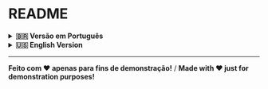 # README

<details>
<summary><strong>🇧🇷 Versão em Português</strong></summary>

## Sobre o Projeto

Recentemente, tenho visto muitas discussões no LinkedIn sobre o fato de ter (ou não) um GitHub ativo como critério em processos seletivos. Este repositório é uma brincadeira para demonstrar que nem tudo o que reluz é ouro.

Para criar este repositório, utilizei um script em Bash que faz centenas (ou até milhares) de commits sobrescrevendo a data. Como resultado, em questão de minutos, meu perfil do GitHub ficou todo verde no gráfico de atividades, sem que eu tenha efetivamente escrito nenhuma lógica de negócio ou funcionalidade real.

O script abaixo é autoexplicativo e faz commits com datas que avançam diariamente, podendo gerar commits aleatórios por dia. **Não recomendo** que você utilize isso no seu repositório se a intenção é “inflar” artificialmente o histórico de contribuições. Esta é apenas uma brincadeira para mostrar que um GitHub todo verde não é necessariamente sinal de domínio de qualquer tecnologia.

## Como Funciona

1. Define uma data inicial (start_date) como a data atual e uma data final (end_date) como um ano depois.
2. Para cada dia nesse intervalo, o script:
   - Cria um timestamp no formato ISO 8601.
   - Gera um número aleatório de commits (entre 1 e 10).
   - Faz cada commit com a data sobrescrita no Git.
3. Avança a data em +1 dia, repetindo o processo até chegar na data final.

## Script

```bash
#!/usr/bin/env bash

start_date=$(date '+%Y-%m-%d')
end_date=$(date -d "+1 year" '+%Y-%m-%d')

current_date="$start_date"

# Enquanto a data atual for menor ou igual a end_date...
while [[ "$(date -d "$current_date" '+%Y%m%d')" -le "$(date -d "$end_date" '+%Y%m%d')" ]]; do
    # Converte a data atual para ISO 8601 com horário e fuso, por exemplo: 2025-01-05T12:34:56-03:00
    iso_date=$(date -d "$current_date" '+%Y-%m-%dT%H:%M:%S%z')

    # Cria uma variável com um número aleatório entre 1 e 10
    random_commits=$((RANDOM % 10 + 1))

    for ((i=1; i<=$random_commits; i++)); do
        echo "$iso_date Commit $i" >> README.md
        git commit -a -m "Commit $i" --date="$iso_date"
        sleep 1.0
    done

    # Avança 1 dia
    current_date=$(date -d "$current_date + 1 day" '+%Y-%m-%d')
done
```

## Aviso

- Esse script é apenas para fins de demonstração. Não o utilize para enganar recrutadores ou empregadores.
- Valorize sempre projetos reais, estudos e boas práticas no GitHub.

---

</details>

<details>
<summary><strong>🇺🇸 English Version</strong></summary>

## About the Project

Recently, I’ve seen many discussions on LinkedIn about whether or not having an active GitHub should be used as a criterion in recruitment processes. This repository is a playful way to show that not everything that glitters is gold.

To create this repository, I used a Bash script that can generate hundreds (or even thousands) of commits by overriding the commit date. As a result, in just a few minutes, my GitHub activity graph turned entirely green without any real business logic or functionality being added.

The script below is self-explanatory and makes commits with dates that advance daily, potentially generating random commits per day. **I do not recommend** using this in your repository if your intention is just to “artificially inflate” your contribution history. This is simply a joke to illustrate that an all-green GitHub isn’t necessarily an indicator of true expertise in any technology.

## How It Works

1. Sets a start_date to the current date and an end_date to one year ahead.
2. For each day in that range, the script:
   - Creates a timestamp in ISO 8601 format.
   - Generates a random number of commits (between 1 and 10).
   - Performs each commit with an overridden Git date.
3. Advances the date by 1 day and repeats until the end_date is reached.

## Script

```bash
#!/usr/bin/env bash

start_date=$(date '+%Y-%m-%d')
end_date=$(date -d "+1 year" '+%Y-%m-%d')

current_date="$start_date"

# While the current date is less than or equal to end_date...
while [[ "$(date -d "$current_date" '+%Y%m%d')" -le "$(date -d "$end_date" '+%Y%m%d')" ]]; do
    # Convert the current date to ISO 8601 format with time and timezone, e.g., 2025-01-05T12:34:56-03:00
    iso_date=$(date -d "$current_date" '+%Y-%m-%dT%H:%M:%S%z')

    # Create a variable with a random number between 1 and 10
    random_commits=$((RANDOM % 10 + 1))

    for ((i=1; i<=$random_commits; i++)); do
        echo "$iso_date Commit $i" >> README.md
        git commit -a -m "Commit $i" --date="$iso_date"
        sleep 1.0
    done

    # Advance 1 day
    current_date=$(date -d "$current_date + 1 day" '+%Y-%m-%d')
done
```

## Disclaimer

- This script is for demonstration purposes only. Do not use it to mislead recruiters or employers.
- Always value real projects, studies, and best practices on GitHub.

---

</details>

---

**Feito com ❤️ apenas para fins de demonstração!** / **Made with ❤️ just for demonstration purposes!**